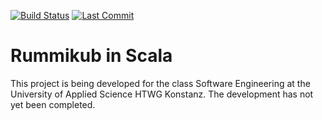 [![Build Status](https://github.com/T31212Y/rummikub/actions/workflows/scala.yml/badge.svg)](https://github.com/T31212Y/rummikub/actions/workflows/scala.yml)
[![Last Commit](https://img.shields.io/github/last-commit/T31212Y/rummikub.svg?color=blue)](https://github.com/T31212Y/rummikub/commits/main)


Rummikub in Scala
==================

This project is being developed for the class Software Engineering at the University of Applied Science HTWG Konstanz. The development has not yet been completed.
